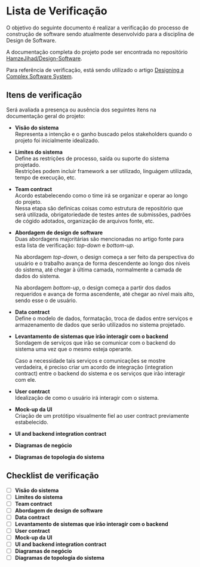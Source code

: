 # Lista de Verificação

O objetivo do seguinte documento é realizar a verificação do processo de construção de software sendo atualmente desenvolvido para a disciplina de Design de Software.

A documentação completa do projeto pode ser encontrada no repositório [HamzeJihad/Design-Software](https://github.com/HamzeJihad/Design-Software).

Para referência de verificação, está sendo utilizado o artigo [Designing a Complex Software System](https://betterprogramming.pub/designing-a-complex-software-system-720897671b6a).

## Itens de verificação

Será avaliada a presença ou ausência dos seguintes itens na documentação geral do projeto:

- **Visão do sistema**<br>
Representa a intenção e o ganho buscado pelos stakeholders quando o projeto foi inicialmente idealizado.

- **Limites do sistema**<br>
Define as restrições de processo, saída ou suporte do sistema projetado.<br>
Restrições podem incluir framework a ser utilizado, linguágem utilizada, tempo de execução, etc.

- **Team contract**<br>
Acordo estabelecendo como o time irá se organizar e operar ao longo do projeto.<br>
Nessa etapa são definicas coisas como estrutura de repositório que será utilizada, obrigatoriedade de testes antes de submissões, padrões de cógido adotados, organização de arquivos fonte, etc.

- **Abordagem de design de software**<br>
Duas abordagens majoritárias são mencionadas no artigo fonte para esta lista de verificação: _top-down_ e _bottom-up_.

   Na abordagem _top-down_, o design começa a ser feito da perspectiva do usuário e o trabalho avança de forma descendente ao longo dos níveis do sistema, até chegar à última camada, normalmente a camada de dados do sistema.

   Na abordagem _bottom-up_, o design começa a partir dos dados requeridos e avança de forma ascendente, até chegar ao nível mais alto, sendo esse o de usuário.

- **Data contract**<br>
Define o modelo de dados, formatação, troca de dados entre serviços e armazenamento de dados que serão utilizados no sistema projetado.

- **Levantamento de sistemas que irão interagir com o backend**<br>
Sondagem de serviços que irão se comunicar com o backend do sistema uma vez que o mesmo esteja operante.

   Caso a necessidade tais serviços e comunicações se mostre verdadeira, é preciso criar um acordo de integração (integration contract) entre o backend do sistema e os serviços que irão interagir com ele.

- **User contract**<br>
Idealização de como o usuário irá interagir com o sistema.

- **Mock-up da UI**<br>
Criação de um protótipo visualmente fiel ao user contract previamente estabelecido.

- **UI and backend integration contract**<br>


- **Diagramas de negócio**
- **Diagramas de topologia do sistema**



## Checklist de verificação
- [ ] **Visão do sistema**
- [ ] **Limites do sistema** 
- [ ] **Team contract**
- [ ] **Abordagem de design de software**
- [ ] **Data contract**
- [ ] **Levantamento de sistemas que irão interagir com o backend**
- [ ] **User contract**
- [ ] **Mock-up da UI**
- [ ] **UI and backend integration contract**
- [ ] **Diagramas de negócio**
- [ ] **Diagramas de topologia do sistema**
